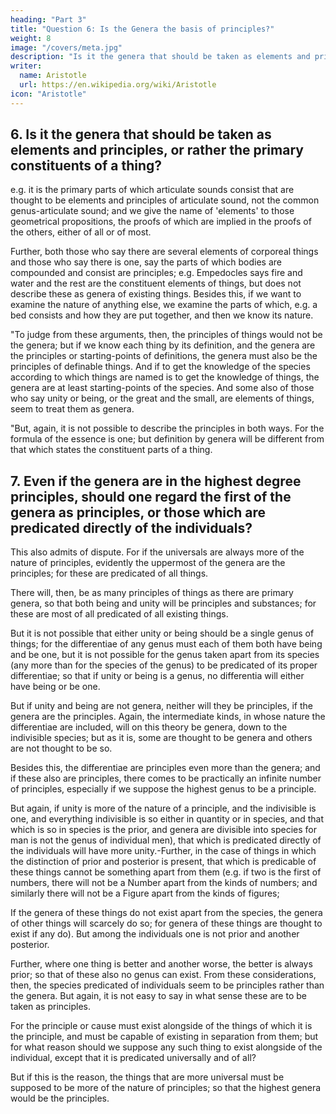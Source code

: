 ```yaml
---
heading: "Part 3"
title: "Question 6: Is the Genera the basis of principles?"
weight: 8
image: "/covers/meta.jpg"
description: "Is it the genera that should be taken as elements and principles, or rather the primary constituents of a thing?"
writer:
  name: Aristotle 
  url: https://en.wikipedia.org/wiki/Aristotle
icon: "Aristotle"
---
```




## 6. Is it the genera that should be taken as elements and principles, or rather the primary constituents of a thing?

e.g. it is the primary parts of which articulate sounds consist that are thought to be elements and principles of articulate sound, not the common genus-articulate sound; and we give the name of 'elements' to those geometrical propositions, the proofs of which are implied in the proofs of the others, either of all or of most. 

Further, both those who say there are several elements of corporeal things and those who say there is one, say the parts of which bodies are compounded and consist are principles; e.g. Empedocles says fire and water and the rest are the constituent elements of things, but does not describe these as genera of existing things. Besides this, if we want to examine the nature of anything else, we examine the parts of which, e.g. a bed consists and how they are put together, and then we know its nature.

"To judge from these arguments, then, the principles of things would not be the genera; but if we know each thing by its definition, and the genera are the principles or starting-points of definitions, the genera must also be the principles of definable things. And if to get the knowledge of the species according to which things are named is to get the knowledge of things, the genera are at least starting-points of the species. And some also of those who say unity or being, or the great and the small, are elements of things, seem to treat them as genera.

"But, again, it is not possible to describe the principles in both ways. For the formula of the essence is one; but definition by genera will be different from that which states the constituent parts of a thing.


## 7. Even if the genera are in the highest degree principles, should one regard the first of the genera as principles, or those which are predicated directly of the individuals? 

This also admits of dispute. For if the universals are always more of the nature of principles, evidently the uppermost of the genera are the principles; for these are predicated of all things. 

There will, then, be as many principles of things as there are primary genera, so that both being and unity will be principles and substances; for these are most of all predicated of all existing things. 

But it is not possible that either unity or being should be a single genus of things; for the differentiae of any genus must each of them both have being and be one, but it is not possible for the genus taken apart from its species (any more than for the species of the genus) to be predicated of its proper differentiae; so that if unity or being is a genus, no differentia will either have being or be one. 

But if unity and being are not genera, neither will they be principles, if the genera are the principles. Again, the intermediate kinds, in whose nature the differentiae are included, will on this theory be genera, down to the indivisible species; but as it is, some are thought to be genera and others are not thought to be so. 

Besides this, the differentiae are principles even more than the genera; and if these also are principles, there comes to be practically an infinite number of principles, especially if we suppose the highest genus to be a principle.

But again, if unity is more of the nature of a principle, and the indivisible is one, and everything indivisible is so either in quantity or in species, and that which is so in species is the prior, and genera are divisible into species for man is not the genus of individual men), that which is predicated directly of the individuals will have more unity.-Further, in the case of things in which the distinction of prior and posterior is present, that which is predicable of these things cannot be something apart from them (e.g. if two is the first of numbers, there will not be a Number apart from the kinds of numbers; and similarly there will not be a Figure apart from the kinds of figures; 

If the genera of these things do not exist apart from the species, the genera of other things will scarcely do so; for genera of these things are thought to exist if any do). But among the individuals one is not prior and another posterior. 

Further, where one thing is better and another worse, the better is always prior; so that of these also no genus can exist. From these considerations, then, the species predicated of individuals seem to be principles rather than the genera. But again, it is not easy to say in what sense these are to be taken as principles.

For the principle or cause must exist alongside of the things of which it is the principle, and must be capable of existing in separation from them; but for what reason should we suppose any such thing to exist alongside of the individual, except that it is predicated universally and of all?

But if this is the reason, the things that are more universal must be supposed to be more of the nature of principles; so that the highest genera would be the principles.
